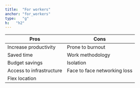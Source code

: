 ```yaml
---
title:  "For workers"
anchor: "for_workers"
type:   "g"
h:   "h2"
---
```


<div class="table-responsive">
<table class="table table-bordered table-hover">
    <thead>
        <tr>
            <th class="col-md-6">Pros</th>
            <th class="col-md-6">Cons</th> 
        </tr>
    </thead>
    <tbody>
        <tr>
            <td>
                Increase productivity
            </td>
            <td>
                Prone to burnout
            </td>
        </tr>    
        <tr>
            <td>
                Saved time
            </td>
            <td>
                Work methodology
            </td>
        </tr>
        <tr>
            <td>
                Budget savings
            </td>
            <td>
                Isolation
            </td>
        </tr>
        <tr>
            <td>
                Access to infrastructure
            </td>
            <td>
                Face to face networking loss
            </td>
        </tr>
        <tr>
            <td>
                Flex location
            </td>
            <td>
            </td>
        </tr>                
    </tbody>
</table>
</div>